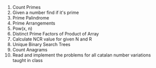 1) Count Primes
2) Given a number find if it's prime
3) Prime Palindrome
4) Prime Arrangements
5) Pow(x, n)
6) Distinct Prime Factors of Product of Array
7) Calculate NCR value for given N and R
8) Unique Binary Search Trees
9) Count Anagrams
10) Read and implement the problems for all catalan number variations taught in class